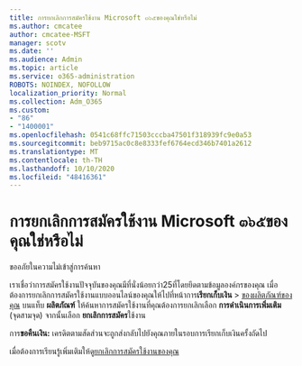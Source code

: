 ```yaml
---
title: การยกเลิกการสมัครใช้งาน Microsoft ๓๖๕ของคุณใช่หรือไม่
ms.author: cmcatee
author: cmcatee-MSFT
manager: scotv
ms.date: ''
ms.audience: Admin
ms.topic: article
ms.service: o365-administration
ROBOTS: NOINDEX, NOFOLLOW
localization_priority: Normal
ms.collection: Adm_O365
ms.custom:
- "86"
- "1400001"
ms.openlocfilehash: 0541c68ffc71503cccba47501f318939fc9e0a53
ms.sourcegitcommit: beb9715ac0c8e8333fef6764ecd346b7401a2612
ms.translationtype: MT
ms.contentlocale: th-TH
ms.lasthandoff: 10/10/2020
ms.locfileid: "48416361"
---
```

# <a name="canceling-your-microsoft-365-subscription"></a>การยกเลิกการสมัครใช้งาน Microsoft ๓๖๕ของคุณใช่หรือไม่

ขออภัยในความไม่เข้าสู่การค้นหา
  
เราเชื่อว่าการสมัครใช้งานปัจจุบันของคุณมีที่นั่งน้อยกว่า25ที่โดยยึดตามข้อมูลองค์กรของคุณ เมื่อต้องการยกเลิกการสมัครใช้งานแบบออนไลน์ของคุณให้ไปที่หน้าการ**เรียกเก็บเงิน** \> [ของผลิตภัณฑ์ของคุณ](https://go.microsoft.com/fwlink/p/?linkid=842054) บนแท็บ **ผลิตภัณฑ์** ให้ค้นหาการสมัครใช้งานที่คุณต้องการยกเลิกเลือก **การดำเนินการเพิ่มเติม** (จุดสามจุด) จากนั้นเลือก **ยกเลิกการสมัคร**ใช้งาน
  
การ**ขอคืนเงิน:** เครดิตตามสัดส่วนจะถูกส่งกลับไปยังคุณภายในรอบการเรียกเก็บเงินครั้งถัดไป

เมื่อต้องการเรียนรู้เพิ่มเติมให้ดู[ยกเลิกการสมัครใช้งานของคุณ](https://docs.microsoft.com/microsoft-365/commerce/subscriptions/cancel-your-subscription)